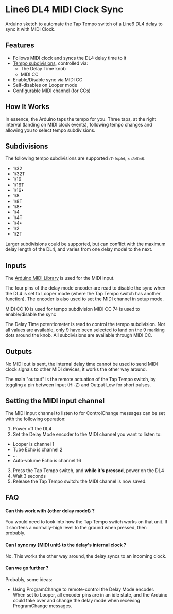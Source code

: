 # Line6 DL4 MIDI Clock Sync

Arduino sketch to automate the Tap Tempo switch of a Line6 DL4 delay to
sync it with MIDI Clock.

## Features

- Follows MIDI clock and syncs the DL4 delay time to it
- [Tempo subdivisions](#subdivisions), controlled via:
  - The Delay Time knob
  - MIDI CC
- Enable/Disable sync via MIDI CC
- Self-disables on Looper mode
- Configurable MIDI channel (for CCs)

## How It Works

In essence, the Arduino taps the tempo for you. Three taps, at the right
interval (landing on MIDI clock events), following tempo changes and
allowing you to select tempo subdivisions.

## Subdivisions

The following tempo subdivisions are supported <small>_(T: triplet, •: dotted)_</small>:

- 1/32
- 1/32T
- 1/16
- 1/16T
- 1/16•
- 1/8
- 1/8T
- 1/8•
- 1/4
- 1/4T
- 1/4•
- 1/2
- 1/2T

Larger subdivisions could be supported, but can conflict with the maximum delay length of the DL4, and varies from one delay model to the next.

## Inputs

The
[Arduino MIDI Library](https://github.com/fortyseveneffects/arduino_midi_library)
is used for the MIDI input.

The four pins of the delay mode encoder are read to disable the sync when
the DL4 is set to Looper mode (where the Tap Tempo switch has another function). The encoder is also used to set the MIDI channel in setup mode.

MIDI CC 10 is used for tempo subdivision
MIDI CC 74 is used to enable/disable the sync

The Delay Time potentiometer is read to control the tempo subdivision.
Not all values are available, only 9 have been selected to land on the 9
marking dots around the knob. All subdivisions are available through MIDI CC.

## Outputs

No MIDI out is sent, the internal delay time cannot be used to send MIDI clock
signals to other MIDI devices, it works the other way around.

The main "output" is the remote actuation of the Tap Tempo switch, by
toggling a pin between Input (Hi-Z) and Output Low for short pulses.

## Setting the MIDI input channel

The MIDI input channel to listen to for ControlChange messages can be set with
the following operation:

1. Power off the DL4
2. Set the Delay Mode encoder to the MIDI channel you want to listen to:

- Looper is channel 1
- Tube Echo is channel 2
- ...
- Auto-volume Echo is channel 16

3. Press the Tap Tempo switch, and **while it's pressed**, power on the DL4
4. Wait 3 seconds
5. Release the Tap Tempo switch: the MIDI channel is now saved.

## FAQ

#### Can this work with {other delay model} ?

You would need to look into how the Tap Tempo switch works on that unit.
If it shortens a normally-high level to the ground when pressed, then probably.

#### Can I sync my {MIDI unit} to the delay's internal clock ?

No. This works the other way around, the delay syncs to an incoming clock.

#### Can we go further ?

Probably, some ideas:

- Using ProgramChange to remote-control the Delay Mode encoder. When set to
  Looper, all encoder pins are in an idle state, and the Arduino could take over
  and change the delay mode when receiving ProgramChange messages.
